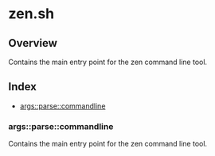 # zen.sh

## Overview

Contains the main entry point for the zen command line tool.

## Index

* [args::parse::commandline](#argsparsecommandline)

### args::parse::commandline

Contains the main entry point for the zen command line tool.


